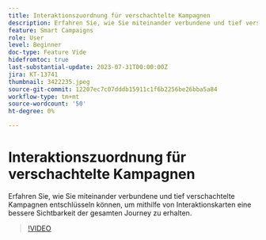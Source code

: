 ```yaml
---
title: Interaktionszuordnung für verschachtelte Kampagnen
description: Erfahren Sie, wie Sie miteinander verbundene und tief verschachtelte Kampagnen entschlüsseln können, um mithilfe von Interaktionskarten eine bessere Sichtbarkeit der gesamten Journey zu erhalten.
feature: Smart Campaigns
role: User
level: Beginner
doc-type: Feature Vide
hidefromtoc: true
last-substantial-update: 2023-07-31T00:00:00Z
jira: KT-13741
thumbnail: 3422235.jpeg
source-git-commit: 12207ec7c07dddb15911c1f6b2256be26bba5a84
workflow-type: tm+mt
source-wordcount: '50'
ht-degree: 0%

---
```



# Interaktionszuordnung für verschachtelte Kampagnen

Erfahren Sie, wie Sie miteinander verbundene und tief verschachtelte Kampagnen entschlüsseln können, um mithilfe von Interaktionskarten eine bessere Sichtbarkeit der gesamten Journey zu erhalten.

>[!VIDEO](https://video.tv.adobe.com/v/3422235/?learn=on)
